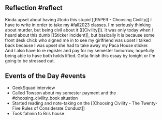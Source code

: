 ## Reflection #reflect

Kinda upset about having #todo this stupid [[PAPER - Choosing Civility]] I have to write in order to take my #fall2023 classes. I'm seriously thinking about murder, but being civil about it ([[Civility]]). It was only today when I heard about this dumb [[Sticker Incident]], but basically it is because some front desk chick who signed me in to see my girlfriend was upset I talked back because I was upset she had to take away my Paca House sticker.
And I also have to re register and pay for my semester tomorrow, hopefully being able to have both holds lifted. Gotta finish this essay by tonight or I'm going to be stressed out.


## Events of the Day #events 
- GeekSquad interview
- Called Towson about my semester payment and the #choosing_civility_book situation
- Started reading and note-taking on the [[Choosing Civility - The Twenty-Five Rules of Considerate Conduct]] 
- Took fahmin to Bris house